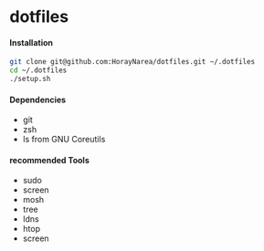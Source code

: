 # dotfiles

#### Installation
```sh
git clone git@github.com:HorayNarea/dotfiles.git ~/.dotfiles
cd ~/.dotfiles
./setup.sh
```

#### Dependencies
* git
* zsh
* ls from GNU Coreutils

#### recommended Tools
* sudo
* screen
* mosh
* tree
* ldns
* htop
* screen
